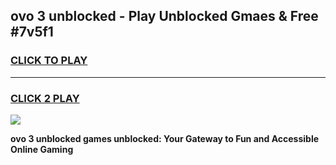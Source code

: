 
## ovo 3 unblocked - Play Unblocked Gmaes & Free #7v5f1
<h3>
<a href="https://news.freeplayer.one?title=ovo_3_unblocked&ref=03M">CLICK TO PLAY</a></h3>
<hr>

<h3>
<a href="https://news.freeplayer.one?title=ovo_3_unblocked&ref=03M">CLICK 2 PLAY</a>
  
</h3>

<a href="https://news.freeplayer.one?title=ovo_3_unblocked&ref=03M"><img src="https://clearcache.store/games.png"></a>


**ovo 3 unblocked games unblocked: Your Gateway to Fun and Accessible Online Gaming**
